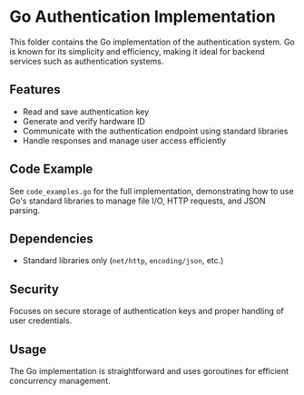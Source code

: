 # Go Authentication Implementation

This folder contains the Go implementation of the authentication system. Go is known for its simplicity and efficiency, making it ideal for backend services such as authentication systems.

## Features
- Read and save authentication key
- Generate and verify hardware ID
- Communicate with the authentication endpoint using standard libraries
- Handle responses and manage user access efficiently

## Code Example
See `code_examples.go` for the full implementation, demonstrating how to use Go's standard libraries to manage file I/O, HTTP requests, and JSON parsing.

## Dependencies
- Standard libraries only (`net/http`, `encoding/json`, etc.)

## Security
Focuses on secure storage of authentication keys and proper handling of user credentials.

## Usage
The Go implementation is straightforward and uses goroutines for efficient concurrency management.
